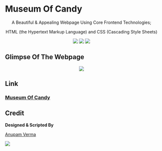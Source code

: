 # Museum Of Candy

<p align="center">
A Beautiful & Appealing Webpage Using Core Frontend Technologies;
</p>
<p align="center">
HTML (the Hypertext Markup Language) and CSS (Cascading Style Sheets)
</p>

<p align="center">
<a href="https://github.com/anupam215769/museum-of-candy/graphs/contributors"><img src="https://img.shields.io/github/contributors/anupam215769/museum-of-candy?color=brightgreen"></a>
<a href="https://github.com/anupam215769/museum-of-candy/stargazers"><img src="https://img.shields.io/github/stars/anupam215769/museum-of-candy?color=0059b3"></a>
<a href="https://github.com/anupam215769/museum-of-candy/network/members"><img src="https://img.shields.io/github/forks/anupam215769/museum-of-candy?color=yellow"></a>
</p>
  
  
## Glimpse Of The Webpage

<p align="center"><img src="https://i.ibb.co/bNTKtNY/Screenshot-4.png"></p>

## Link

### [Museum Of Candy](https://anupam215769.github.io/museum-of-candy/)

## Credit

**Designed & Scripted By**

[Anupam Verma](https://github.com/anupam215769)

<a href="https://github.com/smaranjitghose/awesome-portfolio-websites/graphs/contributors">
  <img src="https://contributors-img.web.app/image?repo=anupam215769/museum-of-candy" />
</a>
